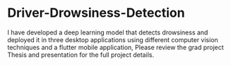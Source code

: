 # Driver-Drowsiness-Detection

I have developed a deep learning model that detects drowsiness and deployed it in three desktop applications using different computer vision techniques and a flutter mobile application,
Please review the grad project Thesis and presentation for the full project details.
